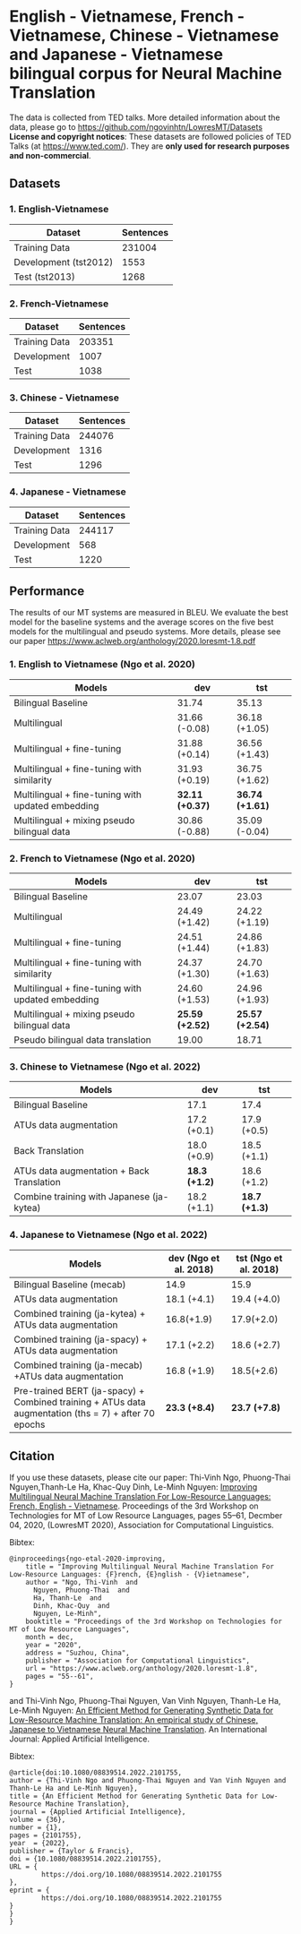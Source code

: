# English - Vietnamese, French - Vietnamese, Chinese - Vietnamese and Japanese - Vietnamese bilingual corpus for Neural Machine Translation
The data is collected from TED talks. More detailed information about the data, please go to https://github.com/ngovinhtn/LowresMT/Datasets
**License and copyright notices**: These datasets are followed policies of TED Talks (at https://www.ted.com/). They are **only used for research purposes and non-commercial**.

## Datasets 

### 1. English-Vietnamese  
| Dataset       | Sentences | 
| ------------- | --------- | 
| Training Data | 231004 |
| Development (tst2012)  | 1553 |
| Test (tst2013)        | 1268 |


### 2. French-Vietnamese 
| Dataset       | Sentences | 
| ------------- | --------- | 
| Training Data | 203351 |
| Development   | 1007 |
| Test          | 1038 |

### 3. Chinese - Vietnamese 
| Dataset       | Sentences | 
| ------------- | --------- | 
| Training Data | 244076 |
| Development   | 1316 |
| Test          | 1296 |

### 4. Japanese - Vietnamese 
| Dataset       | Sentences | 
| ------------- | --------- | 
| Training Data | 244117 |
| Development   | 568 |
| Test          | 1220 |

## Performance 
The results of our MT systems are measured in BLEU. We evaluate the best model for the baseline systems and the average scores on the five best models for the multilingual and pseudo systems. More details, please see our paper https://www.aclweb.org/anthology/2020.loresmt-1.8.pdf

### 1. English to Vietnamese (Ngo et al. 2020)
| Models     | dev | tst |
| -----------| -----| ----------------- |
| Bilingual Baseline|  31.74 | 35.13 |
| Multilingual  | 31.66 (-0.08) |  36.18 (+1.05) |
| Multilingual + fine-tuning |31.88 (+0.14)| 36.56 (+1.43)|
|Multilingual + fine-tuning with similarity | 31.93 (+0.19) | 36.75 (+1.62)|
|Multilingual + fine-tuning with updated embedding | **32.11 (+0.37)**| **36.74 (+1.61)**|
|Multilingual + mixing pseudo bilingual data | 30.86 (-0.88) |  35.09 (-0.04)|

### 2. French to Vietnamese (Ngo et al. 2020)

| Models     | dev | tst |
| -----------| -----| ----------------- |
| Bilingual Baseline|  23.07  | 23.03 |
| Multilingual  | 24.49 (+1.42) | 24.22 (+1.19)  |
| Multilingual + fine-tuning |24.51 (+1.44)  | 24.86 (+1.83)|
|Multilingual + fine-tuning with similarity | 24.37 (+1.30) | 24.70 (+1.63)|
|Multilingual + fine-tuning with updated embedding | 24.60 (+1.53)  | 24.96 (+1.93)|
|Multilingual + mixing pseudo bilingual data | **25.59 (+2.52)** | **25.57 (+2.54)**|
|Pseudo bilingual data translation | 19.00 | 18.71 |

### 3. Chinese to Vietnamese (Ngo et al. 2022)

| Models     | dev | tst |
| -----------| -----| ----------------- |
| Bilingual Baseline|  17.1  | 17.4 |
| ATUs data augmentation  | 17.2 (+0.1) | 17.9 (+0.5)  |
| Back Translation | 18.0 (+0.9)  | 18.5 (+1.1)|
| ATUs data augmentation + Back Translation | **18.3 (+1.2)** | 18.6 (+1.2)|
| Combine training with Japanese (ja-kytea) | 18.2 (+1.1)  | **18.7 (+1.3)**|


### 4. Japanese to Vietnamese (Ngo et al. 2022)

| Models     | dev (Ngo et al. 2018) | tst (Ngo et al. 2018)|
| -----------| -----| ----------------- |
| Bilingual Baseline (mecab)|  14.9  | 15.9 |
| ATUs data augmentation  | 18.1 (+4.1) | 19.4 (+4.0)  |
| Combined training (ja-kytea) + ATUs data augmentation | 16.8(+1.9)| 17.9(+2.0) |
| Combined training (ja-spacy) + ATUs data augmentation | 17.1 (+2.2)  | 18.6 (+2.7)|
| Combined training (ja-mecab) +ATUs data augmentation | 16.8 (+1.9)  | 18.5(+2.6)|
| Pre-trained BERT  (ja-spacy) +  Combined training +  ATUs data augmentation (ths = 7) + after 70 epochs | **23.3 (+8.4)** | **23.7 (+7.8)**|



## Citation
If you use these datasets, please cite our paper:
Thi-Vinh Ngo, Phuong-Thai Nguyen,Thanh-Le Ha, Khac-Quy Dinh, Le-Minh Nguyen: [Improving Multilingual Neural Machine Translation For Low-Resource
Languages: French, English - Vietnamese](https://www.aclweb.org/anthology/2020.loresmt-1.8.pdf). Proceedings of the 3rd Workshop on Technologies for MT of Low Resource Languages, pages 55–61, Decmber 04, 2020, (LowresMT 2020), Association for Computational Linguistics.

Bibtex:
```
@inproceedings{ngo-etal-2020-improving,
    title = "Improving Multilingual Neural Machine Translation For Low-Resource Languages: {F}rench, {E}nglish - {V}ietnamese",
    author = "Ngo, Thi-Vinh  and
      Nguyen, Phuong-Thai  and
      Ha, Thanh-Le  and
      Dinh, Khac-Quy  and
      Nguyen, Le-Minh",
    booktitle = "Proceedings of the 3rd Workshop on Technologies for MT of Low Resource Languages",
    month = dec,
    year = "2020",
    address = "Suzhou, China",
    publisher = "Association for Computational Linguistics",
    url = "https://www.aclweb.org/anthology/2020.loresmt-1.8",
    pages = "55--61",
}
```
and Thi-Vinh Ngo, Phuong-Thai Nguyen, Van Vinh Nguyen, Thanh-Le Ha, Le-Minh Nguyen: [An Efficient Method for Generating Synthetic Data for Low-Resource Machine Translation: An empirical study of Chinese, Japanese to Vietnamese Neural Machine Translation](https://doi.org/10.1080/08839514.2022.2101755). An International Journal: Applied Artificial Intelligence.

Bibtex:
```
@article{doi:10.1080/08839514.2022.2101755,
author = {Thi-Vinh Ngo and Phuong-Thai Nguyen and Van Vinh Nguyen and Thanh-Le Ha and Le-Minh Nguyen},
title = {An Efficient Method for Generating Synthetic Data for Low-Resource Machine Translation},
journal = {Applied Artificial Intelligence},
volume = {36},
number = {1},
pages = {2101755},
year  = {2022},
publisher = {Taylor & Francis},
doi = {10.1080/08839514.2022.2101755},
URL = { 
        https://doi.org/10.1080/08839514.2022.2101755 
},
eprint = { 
        https://doi.org/10.1080/08839514.2022.2101755
}
}
}
```
